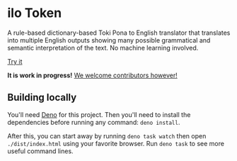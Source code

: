 # ilo Token

A rule-based dictionary-based Toki Pona to English translator that translates
into multiple English outputs showing many possible grammatical and semantic
interpretation of the text. No machine learning involved.

[Try it](https://ilo-token.github.io/)

**It is work in progress!**
[We welcome contributors however!](./CONTRIBUTING.md)

## Building locally

You'll need [Deno](https://deno.com/) for this project. Then you'll need to
install the dependencies before running any command: `deno install`.

After this, you can start away by running `deno task watch` then open
`./dist/index.html` using your favorite browser. Run `deno task` to see more
useful command lines.
